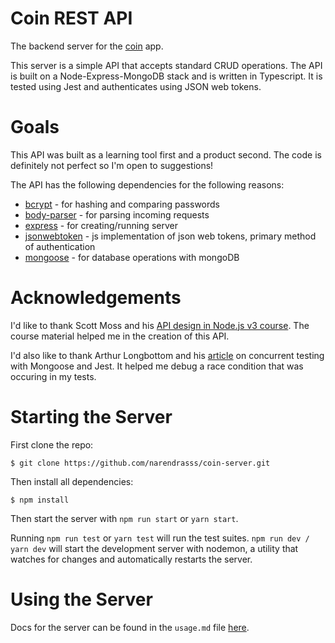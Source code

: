 # Coin REST API

The backend server for the [coin](https://github.com/narendrasss/finance-react) app.

This server is a simple API that accepts standard CRUD operations. The API is built on a Node-Express-MongoDB stack and is written in Typescript. It is tested using Jest and authenticates using JSON web tokens.

# Goals

This API was built as a learning tool first and a product second. The code is definitely not perfect so I'm open to suggestions!

The API has the following dependencies for the following reasons:

- [bcrypt](https://www.npmjs.com/package/bcrypt) - for hashing and comparing passwords
- [body-parser](https://www.npmjs.com/package/body-parser) - for parsing incoming requests
- [express](https://expressjs.com/) - for creating/running server
- [jsonwebtoken](https://www.npmjs.com/package/jsonwebtoken) - js implementation of json web tokens, primary method of authentication
- [mongoose](https://mongoosejs.com/) - for database operations with mongoDB

# Acknowledgements

I'd like to thank Scott Moss and his [API design in Node.js v3 course](https://frontendmasters.com/courses/api-design-nodejs-v3/). The course material helped me in the creation of this API.

I'd also like to thank Arthur Longbottom and his [article](https://medium.com/@art.longbottom.jr/concurrent-testing-with-mongoose-and-jest-83a27ceb87ee) on concurrent testing with Mongoose and Jest. It helped me debug a race condition that was occuring in my tests.

# Starting the Server

First clone the repo:

```
$ git clone https://github.com/narendrasss/coin-server.git
```

Then install all dependencies:

```
$ npm install
```

Then start the server with `npm run start` or `yarn start`.

Running `npm run test` or `yarn test` will run the test suites. `npm run dev / yarn dev` will start the development server with nodemon, a utility that watches for changes and automatically restarts the server.

# Using the Server

Docs for the server can be found in the `usage.md` file [here](./usage.md).
